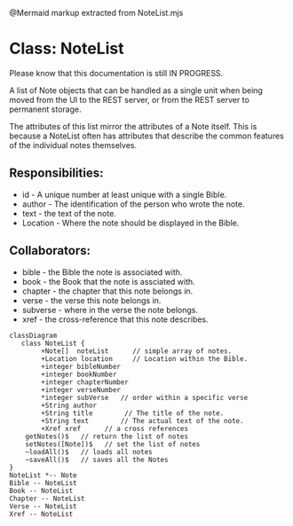 @Mermaid markup extracted from NoteList.mjs
 # Class: NoteList

 Please know that this documentation is still IN PROGRESS.

 A list of Note objects that can be handled as a single unit when
 being moved from the UI to the REST server, or from the REST server
 to permanent storage.

 The attributes of this list mirror the attributes of a Note itself.
 This is because a NoteList often has attributes that describe the
 common features of the individual notes themselves.

 ## Responsibilities:
 * id - A unique number at least unique with a single Bible.
 * author - The identification of the person who wrote the note.
 * text - the text of the note.
 * Location - Where the note should be displayed in the Bible.

 ## Collaborators:
 * bible - the Bible the note is associated with.
 * book - the Book that the note is assciated with.
 * chapter - the chapter that this note belongs in.
 * verse - the verse this note belongs in.
 * subverse - where in the verse the note belongs.
 * xref - the cross-reference that this note describes.
 ```mermaid
 classDiagram
    class NoteList {
         +Note[]  noteList      // simple array of notes.
         +Location location     // Location within the Bible.
         +integer bibleNumber
         +integer bookNumber
         +integer chapterNumber
         +integer verseNumber
         *integer subVerse   // order within a specific verse
         +String author
         +String title        // The title of the note.
         +String text        // The actual text of the note.
         +Xref xref      // a cross references
     getNotes()$   // return the list of notes
     setNotes([Note])$   // set the list of notes
     ~loadAll()$   // loads all notes
     ~saveAll()$   // saves all the Notes
 }
 NoteList *-- Note
 Bible -- NoteList
 Book -- NoteList
 Chapter -- NoteList
 Verse -- NoteList
 Xref -- NoteList
 ```
